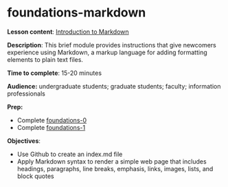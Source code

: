 # foundations-markdown

**Lesson content**: [Introduction to Markdown](https://github.com/learn-static/foundations-markdown/blob/main/intro-markdown.md)

**Description**: This brief module provides instructions that give newcomers experience using Markdown, a markup language for adding formatting elements to plain text files.

**Time to complete**: 15-20 minutes

**Audience:** undergraduate students; graduate students; faculty; information professionals

**Prep:**
- Complete [foundations-0](https://github.com/learn-static/foundations-0-github)
- Complete [foundations-1](https://github.com/learn-static/foundations-1-html)

**Objectives**: 
- Use Github to create an index.md file
- Apply Markdown syntax to render a simple web page that includes headings, paragraphs, line breaks, emphasis, links, images, lists, and block quotes
